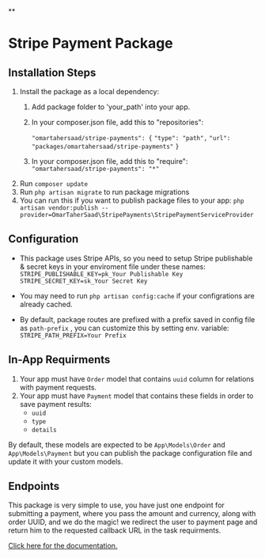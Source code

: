 
**

# Stripe Payment Package

## Installation Steps
1. Install the package as a local dependency:
	1. Add package folder to 'your_path' into your app.
	2. In your composer.json file, add this to "repositories":

		`"omartahersaad/stripe-payments": {`
			`"type": "path",`
			`"url": "packages/omartahersaad/stripe-payments"`
		`}`
	3. In your composer.json file, add this to "require":
		`"omartahersaad/stripe-payments": "*"`
2. Run `composer update`
3. Run `php artisan migrate` to run package migrations
4. You can run this if you want to publish package files to your app:
	 `php artisan vendor:publish --provider=OmarTaherSaad\StripePayments\StripePaymentServiceProvider`

## Configuration

- This package uses Stripe APIs, so you need to setup Stripe publishable & secret keys in your enviroment file under these names:
		`STRIPE_PUBLISHABLE_KEY=pk_Your Publishable Key`
		`STRIPE_SECRET_KEY=sk_Your Secret Key`

- You may need to run `php artisan config:cache` if your configrations are already cached.
- By default, package routes are prefixed with a prefix saved in config file as `path-prefix` , you can customize this by setting env. variable:
	`STRIPE_PATH_PREFIX=Your Prefix`

##  In-App Requirments
1. Your app must have `Order` model that contains `uuid` column for relations with payment requests.
2. Your app must have `Payment` model that contains these fields in order to save payment results:
	- `uuid`
	- `type`
	- `details`

By default, these models are expected to be `App\Models\Order` and `App\Models\Payment` but you can publish the package configuration file and update it with your custom models.

## Endpoints
This package is very simple to use, you have just one endpoint for submitting a payment, where you pass the amount and currency, along with order UUID, and we do the magic! we redirect the user to payment page and return him to the requested callback URL in the task requirments.

[Click here for the documentation.](https://app.swaggerhub.com/apis/OmarTaherSaad/StripePaymentPackageAPIs/1.0.0)
